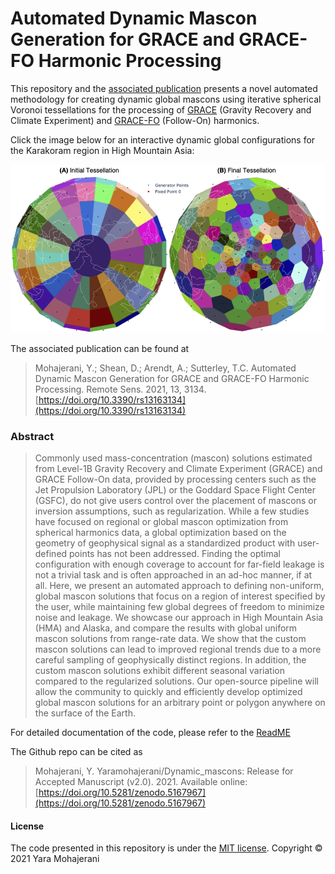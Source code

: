 # Automated Dynamic Mascon Generation for GRACE and GRACE-FO Harmonic Processing

This repository and the [associated publication](https://www.mdpi.com/2072-4292/13/16/3134) presents a novel automated methodology for creating dynamic global mascons using iterative spherical Voronoi tessellations for the processing of [GRACE](https://grace.jpl.nasa.gov) (Gravity Recovery and Climate Experiment) and [GRACE-FO](https://gracefo.jpl.nasa.gov) (Follow-On) harmonics.

Click the image below for an interactive dynamic global configurations for the Karakoram region in High Mountain Asia:

<p><a href="karakoram_config.html">
<img src="tessellations_karakoram.png" alt="Karakoram Configuration">
</a></p>

The associated publication can be found at

> Mohajerani, Y.; Shean, D.; Arendt, A.; Sutterley, T.C. Automated Dynamic Mascon Generation for GRACE and GRACE-FO Harmonic Processing. Remote Sens. 2021, 13, 3134. [https://doi.org/10.3390/rs13163134](https://doi.org/10.3390/rs13163134)

### Abstract

> Commonly used mass-concentration (mascon) solutions estimated from Level-1B Gravity Recovery and Climate Experiment (GRACE) and GRACE Follow-On data, provided by processing centers such as the Jet Propulsion Laboratory (JPL) or the Goddard Space Flight Center (GSFC), do not give users control over the placement of mascons or inversion assumptions, such as regularization. While a few studies have focused on regional or global mascon optimization from spherical harmonics data, a global optimization based on the geometry of geophysical signal as a standardized product with user-defined points has not been addressed. Finding the optimal configuration with enough coverage to account for far-field leakage is not a trivial task and is often approached in an ad-hoc manner, if at all. Here, we present an automated approach to defining non-uniform, global mascon solutions that focus on a region of interest specified by the user, while maintaining few global degrees of freedom to minimize noise and leakage. We showcase our approach in High Mountain Asia (HMA) and Alaska, and compare the results with global uniform mascon solutions from range-rate data. We show that the custom mascon solutions can lead to improved regional trends due to a more careful sampling of geophysically distinct regions. In addition, the custom mascon solutions exhibit different seasonal variation compared to the regularized solutions. Our open-source pipeline will allow the community to quickly and efficiently develop optimized global mascon solutions for an arbitrary point or polygon anywhere on the surface of the Earth.


For detailed documentation of the code, please refer to the [ReadME](README.md)

The Github repo can be cited as
> Mohajerani, Y. Yaramohajerani/Dynamic_mascons: Release for Accepted Manuscript (v2.0). 2021. Available online: 
[https://doi.org/10.5281/zenodo.5167967](https://doi.org/10.5281/zenodo.5167967)



#### License
The code presented in this repository is under the [MIT license](LICENSE).
Copyright &copy; 2021 Yara Mohajerani

